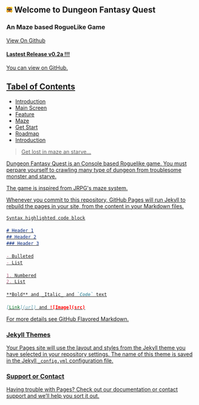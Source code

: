 ## ![Logo](/DFQ_Logo.png) Welcome to Dungeon Fantasy Quest

### An Maze based RogueLike Game

[View On Github](https://github.com/fenixnix/DungeonFantasyQuest)

#### [<u>Lastest Release v0.2a !!!<u>](https://github.com/fenixnix/DungeonFantasyQuest/releases)

You can view [on GitHub](https://github.com/fenixnix/DungeonFantasyQuest).

## Tabel of Contents
 - Introduction
 - Main Screen
 - Feature
 - Maze
 - Get Start
 - Roadmap
 - Introduction
>Get lost in maze an starve...

Dungeon Fantasy Quest is an Console based Roguelike game. You must perpare yourself to crawling many type of dungeon from troublesome monster and starve.

The game is inspired from JRPG's maze system.


Whenever you commit to this repository, GitHub Pages will run [Jekyll](https://jekyllrb.com/) to rebuild the pages in your site, from the content in your Markdown files.

```markdown
Syntax highlighted code block

# Header 1
## Header 2
### Header 3

- Bulleted
- List

1. Numbered
2. List

**Bold** and _Italic_ and `Code` text

[Link](url) and ![Image](src)
```

For more details see [GitHub Flavored Markdown](https://guides.github.com/features/mastering-markdown/).

### Jekyll Themes

Your Pages site will use the layout and styles from the Jekyll theme you have selected in your [repository settings](https://github.com/fenixnix/fenixnix.github.io/settings). The name of this theme is saved in the Jekyll `_config.yml` configuration file.

### Support or Contact

Having trouble with Pages? Check out our [documentation](https://help.github.com/categories/github-pages-basics/) or [contact support](https://github.com/contact) and we’ll help you sort it out.
